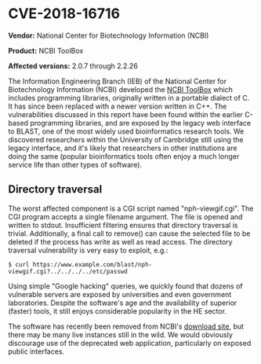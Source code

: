 # CVE-2018-16716

**Vendor:** National Center for Biotechnology Information (NCBI)

**Product:** NCBI ToolBox

**Affected versions:** 2.0.7 through 2.2.26

The Information Engineering Branch (IEB) of the National Center for Biotechnology Information (NCBI) developed the [NCBI ToolBox](https://www.ncbi.nlm.nih.gov/IEB/ToolBox/index.cgi) which includes programming libraries, originally written in a portable dialect of C. It has since been replaced with a newer version written in C++. The vulnerabilities discussed in this report have been found within the earlier C-based programming libraries, and  are exposed by the legacy web interface to BLAST, one of the most widely used bioinformatics research tools. We discovered researchers within the University of Cambridge still using the legacy interface, and it's likely that researchers in other institutions are doing the same (popular bioinformatics tools often enjoy a much longer service life than other types of software).

## Directory traversal

The worst affected component is a CGI script named "nph-viewgif.cgi". The CGI program accepts a single filename argument. The file is opened and written to stdout. Insufficient filtering ensures that directory traversal is trivial. Additionally, a final call to remove() can cause the selected file to be deleted if the process has write as well as read access. The directory traversal vulnerability is very easy to exploit, e.g.:

  `$ curl https://www.example.com/blast/nph-viewgif.cgi?../../../../etc/passwd`

Using simple "Google hacking" queries, we quickly found that dozens of vulnerable servers are exposed by universities and even government laboratories. Despite the software's age and the availability of superior (faster) tools, it still enjoys considerable popularity in the HE sector.

The software has recently been removed from NCBI's [download site](ftp://ftp.ncbi.nlm.nih.gov/blast/executables/legacy.NOTSUPPORTED/README), but there may be many live instances still in the wild. We would obviously discourage use of the deprecated web application, particularly on exposed public interfaces.
